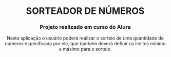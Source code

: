 <h1 align="center">SORTEADOR DE NÚMEROS</h1>
<h3 align="center">Projeto realizado em curso do Alura</h3>

<p align="center">Nesta aplicação o usuário poderá realizar o sorteio de uma quantidade de números especificada por ele, que também deverá definir os limites mínimo e máximo para o sorteio.</p>
